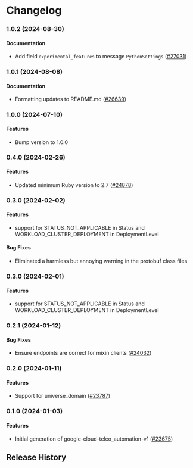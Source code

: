 # Changelog

### 1.0.2 (2024-08-30)

#### Documentation

* Add field `experimental_features` to message `PythonSettings` ([#27031](https://github.com/googleapis/google-cloud-ruby/issues/27031)) 

### 1.0.1 (2024-08-08)

#### Documentation

* Formatting updates to README.md ([#26639](https://github.com/googleapis/google-cloud-ruby/issues/26639)) 

### 1.0.0 (2024-07-10)

#### Features

* Bump version to 1.0.0 

### 0.4.0 (2024-02-26)

#### Features

* Updated minimum Ruby version to 2.7 ([#24878](https://github.com/googleapis/google-cloud-ruby/issues/24878)) 

### 0.3.0 (2024-02-02)

#### Features

* support for STATUS_NOT_APPLICABLE in Status and WORKLOAD_CLUSTER_DEPLOYMENT in DeploymentLevel 
#### Bug Fixes

* Eliminated a harmless but annoying warning in the protobuf class files 

### 0.3.0 (2024-02-01)

#### Features

* support for STATUS_NOT_APPLICABLE in Status and WORKLOAD_CLUSTER_DEPLOYMENT in DeploymentLevel 

### 0.2.1 (2024-01-12)

#### Bug Fixes

* Ensure endpoints are correct for mixin clients ([#24032](https://github.com/googleapis/google-cloud-ruby/issues/24032)) 

### 0.2.0 (2024-01-11)

#### Features

* Support for universe_domain ([#23787](https://github.com/googleapis/google-cloud-ruby/issues/23787)) 

### 0.1.0 (2024-01-03)

#### Features

* Initial generation of google-cloud-telco_automation-v1 ([#23675](https://github.com/googleapis/google-cloud-ruby/issues/23675)) 

## Release History
